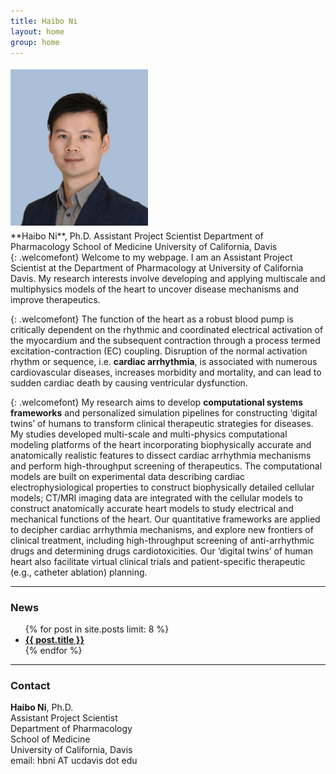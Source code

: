 ```yaml
---
title: Haibo Ni
layout: home
group: home
---
```




<!-- # Welcome to the Wang Lab -->




<div style="display:inline-block;vertical-align:top;float:left;padding-right:1.25em">

<img class="img-fluid" src="/docs/members/HNi.jpg" alt="Trulli" width="220" max-width="50vw" HSPACE="0" VSPACE="5" >
<div>
<!-- <div class='row' syle='float:left'> -->
**Haibo Ni**, Ph.D.    
Assistant Project Scientist   
Department of Pharmacology  
School of Medicine  
University of California, Davis  
<!-- email: hbni AT ucdavis dot edu -->
</div>
</div>


{: .welcomefont}
Welcome to my webpage. I am an Assistant Project Scientist at the Department of Pharmacology at University of California Davis. My research interests involve developing and applying multiscale and multiphysics models of the heart to uncover disease mechanisms and improve therapeutics. 

{: .welcomefont}
The function of the heart as a robust blood pump is critically dependent on the rhythmic and coordinated electrical activation of the myocardium and the subsequent contraction through a process termed excitation-contraction (EC) coupling. Disruption of the normal activation rhythm or sequence, i.e. **cardiac arrhythmia**, is associated with numerous cardiovascular diseases, increases morbidity and mortality, and can lead to sudden cardiac death by causing ventricular dysfunction.

{: .welcomefont}
My research aims to develop **computational systems frameworks** and personalized simulation pipelines for constructing ‘digital twins’ of humans to transform clinical therapeutic strategies for diseases. My studies developed multi-scale and multi-physics computational modeling platforms of the heart incorporating biophysically accurate and anatomically realistic features to dissect cardiac arrhythmia mechanisms and perform high-throughput screening of therapeutics. The computational models are built on experimental data describing cardiac electrophysiological properties to construct biophysically detailed cellular models; CT/MRI imaging data are integrated with the cellular models to construct anatomically accurate heart models to study electrical and mechanical functions of the heart. Our quantitative frameworks are applied to decipher cardiac arrhythmia mechanisms, and explore new frontiers of clinical treatment, including high-throughput screening of anti-arrhythmic drugs and determining drugs cardiotoxicities. Our ‘digital twins’ of human heart also facilitate virtual clinical trials and patient-specific therapeutic (e.g., catheter ablation) planning.  



---


<div markdown="0">



<div class="row" markdown="1">


<div class="col-md-8 col-ms-8">

<h3> News </h3>
<ul>
  {% for post in site.posts limit: 8 %}
    <li><a href="{{ post.url }}"><b>{{ post.title }}</b></a></li>
  {% endfor %}
</ul>



</div>

---
<div class="col-md-4 col-ms-4">



### Contact

**Haibo Ni**, Ph.D.    
Assistant Project Scientist   
Department of Pharmacology  
School of Medicine  
University of California, Davis  
email: hbni AT ucdavis dot edu
</div>







</div>


<!-- <div class="col-sm-12">
  <div markdown="1">
            {% include sidebar.md %}
 </div>

 </div>

</div>
 -->
<div markdown="1">

